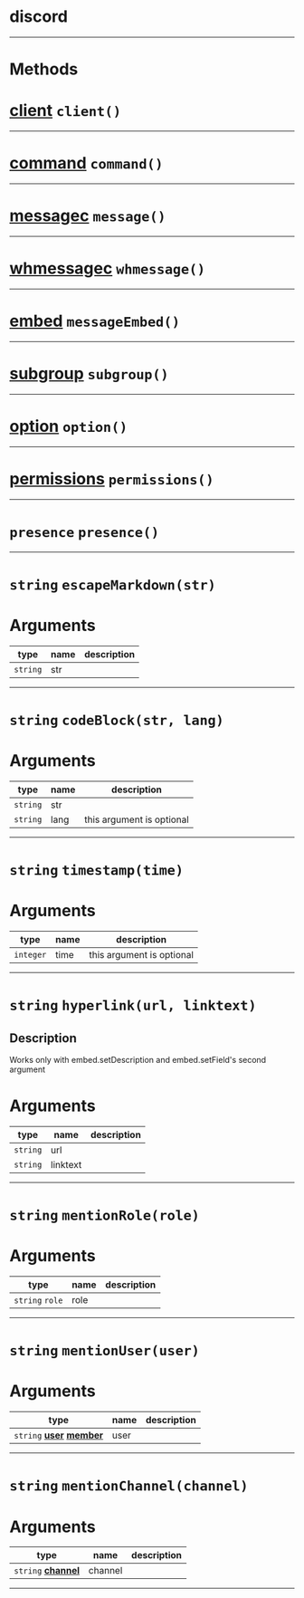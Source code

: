 # discord


---
# Methods
# **[client](https://github.com/devonium/gm-discordAPI/blob/doc/client.md#client)** `client()`
---
# **[command](https://github.com/devonium/gm-discordAPI/blob/doc/command.md#command)** `command()`
---
# **[messagec](https://github.com/devonium/gm-discordAPI/blob/doc/messagec.md#messagec)** `message()`
---
# **[whmessagec](https://github.com/devonium/gm-discordAPI/blob/doc/whmessagec.md#whmessagec)** `whmessage()`
---
# **[embed](https://github.com/devonium/gm-discordAPI/blob/doc/embed.md#embed)** `messageEmbed()`
---
# **[subgroup](https://github.com/devonium/gm-discordAPI/blob/doc/subgroup.md#subgroup)** `subgroup()`
---
# **[option](https://github.com/devonium/gm-discordAPI/blob/doc/option.md#option)** `option()`
---
# **[permissions](https://github.com/devonium/gm-discordAPI/blob/doc/permissions.md)** `permissions()`
---
# `presence` `presence()`
---
# `string` `escapeMarkdown(str)`
# Arguments
| type  | name | description |
| ----  | ---- | ----------- |
| `string` | str  |  |

---
# `string` `codeBlock(str, lang)`
# Arguments
| type  | name | description |
| ----  | ---- | ----------- |
| `string` | str  |  |
| `string` | lang  |this argument is optional    |

---
# `string` `timestamp(time)`
# Arguments
| type  | name | description |
| ----  | ---- | ----------- |
| `integer` | time  |this argument is optional    |

---
# `string` `hyperlink(url, linktext)`
Description
---
Works only with embed.setDescription and embed.setField's second argument  

# Arguments
| type  | name | description |
| ----  | ---- | ----------- |
| `string` | url  |  |
| `string` | linktext  |  |

---
# `string` `mentionRole(role)`
# Arguments
| type  | name | description |
| ----  | ---- | ----------- |
| `string` `role` | role  |  |

---
# `string` `mentionUser(user)`
# Arguments
| type  | name | description |
| ----  | ---- | ----------- |
| `string` **[user](https://github.com/devonium/gm-discordAPI/blob/doc/user.md#user)** **[member](https://github.com/devonium/gm-discordAPI/blob/doc/member.md#member)** | user  |  |

---
# `string` `mentionChannel(channel)`
# Arguments
| type  | name | description |
| ----  | ---- | ----------- |
| `string` **[channel](https://github.com/devonium/gm-discordAPI/blob/doc/channel.md#channel)** | channel  |  |

---
